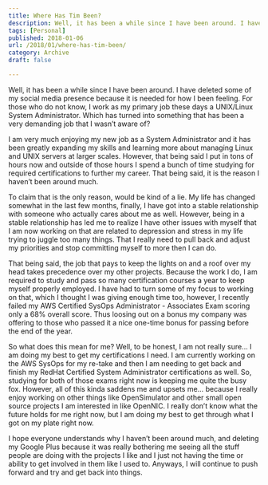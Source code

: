 ```yaml
---
title: Where Has Tim Been?
description: Well, it has been a while since I have been around. I have deleted some of my social media presence because it is needed for how I been feeling. For those who do not know, I work as my primary job these days a UNIX/Linux System Administrator.
tags: [Personal]
published: 2018-01-06
url: /2018/01/where-has-tim-been/
category: Archive
draft: false

---
```

Well, it has been a while since I have been around. I have deleted some of my social media presence because it is needed for how I been feeling. For those who do not know, I work as my primary job these days a UNIX/Linux System Administrator. Which has turned into something that has been a very demanding job that I wasn’t aware of?

I am very much enjoying my new job as a System Administrator and it has been greatly expanding my skills and learning more about managing Linux and UNIX servers at larger scales. However, that being said I put in tons of hours now and outside of those hours I spend a bunch of time studying for required certifications to further my career. That being said, it is the reason I haven’t been around much.
  
To claim that is the only reason, would be kind of a lie. My life has changed somewhat in the last few months, finally, I have got into a stable relationship with someone who actually cares about me as well. However, being in a stable relationship has led me to realize I have other issues with myself that I am now working on that are related to depression and stress in my life trying to juggle too many things. That I really need to pull back and adjust my priorities and stop committing myself to more then I can do.

That being said, the job that pays to keep the lights on and a roof over my head takes precedence over my other projects. Because the work I do, I am required to study and pass so many certification courses a year to keep myself properly employed. I have had to turn some of my focus to working on that, which I thought I was giving enough time too, however, I recently failed my AWS Certified SysOps Administrator - Associates Exam scoring only a 68% overall score. Thus loosing out on a bonus my company was offering to those who passed it a nice one-time bonus for passing before the end of the year.

So what does this mean for me? Well, to be honest, I am not really sure… I am doing my best to get my certifications I need. I am currently working on the AWS SysOps for my re-take and then I am needing to get back and finish my RedHat Certified System Administrator certifications as well. So, studying for both of those exams right now is keeping me quite the busy fox. However, all of this kinda saddens me and upsets me… because I really enjoy working on other things like OpenSimulator and other small open source projects I am interested in like OpenNIC. I really don’t know what the future holds for me right now, but I am doing my best to get through what I got on my plate right now.

I hope everyone understands why I haven’t been around much, and deleting my Google Plus because it was really bothering me seeing all the stuff people are doing with the projects I like and I just not having the time or ability to get involved in them like I used to. Anyways, I will continue to push forward and try and get back into things.
